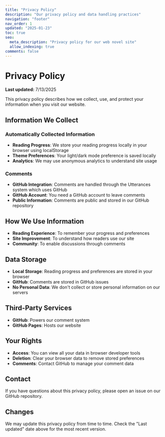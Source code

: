 ```yaml
---
title: "Privacy Policy"
description: "Our privacy policy and data handling practices"
navigation: "footer"
nav_order: 1
updated: "2025-01-23"
toc: true
seo:
  meta_description: "Privacy policy for our web novel site"
  allow_indexing: true
comments: false
---
```


# Privacy Policy

**Last updated:** 7/13/2025

This privacy policy describes how we collect, use, and protect your information when you visit our website.

## Information We Collect

### Automatically Collected Information
- **Reading Progress**: We store your reading progress locally in your browser using localStorage
- **Theme Preferences**: Your light/dark mode preference is saved locally
- **Analytics**: We may use anonymous analytics to understand site usage

### Comments
- **GitHub Integration**: Comments are handled through the Utterances system which uses GitHub
- **GitHub Account**: You need a GitHub account to leave comments
- **Public Information**: Comments are public and stored in our GitHub repository

## How We Use Information

- **Reading Experience**: To remember your progress and preferences
- **Site Improvement**: To understand how readers use our site
- **Community**: To enable discussions through comments

## Data Storage

- **Local Storage**: Reading progress and preferences are stored in your browser
- **GitHub**: Comments are stored in GitHub issues
- **No Personal Data**: We don't collect or store personal information on our servers

## Third-Party Services

- **GitHub**: Powers our comment system
- **GitHub Pages**: Hosts our website

## Your Rights

- **Access**: You can view all your data in browser developer tools
- **Deletion**: Clear your browser data to remove stored preferences
- **Comments**: Contact GitHub to manage your comment data

## Contact

If you have questions about this privacy policy, please open an issue on our GitHub repository.

## Changes

We may update this privacy policy from time to time. Check the "Last updated" date above for the most recent version.